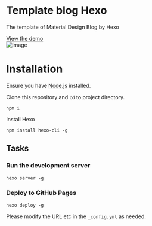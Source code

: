 # Template blog Hexo

The template of Material Design Blog by Hexo

[View the demo](https://atman-33.github.io/hexo-material-blog-template/)  
![image](./themes/material/source/img/program-2.png)

# Installation

Ensure you have [Node.js](https://nodejs.org) installed.

Clone this repository and `cd` to project directory.

```
npm i
```

Install Hexo  
```
npm install hexo-cli -g
```


## Tasks

### Run the development server

```
hexo server -g
```

### Deploy to GitHub Pages

```
hexo deploy -g
```

Please modify the URL etc in the `_config.yml` as needed.